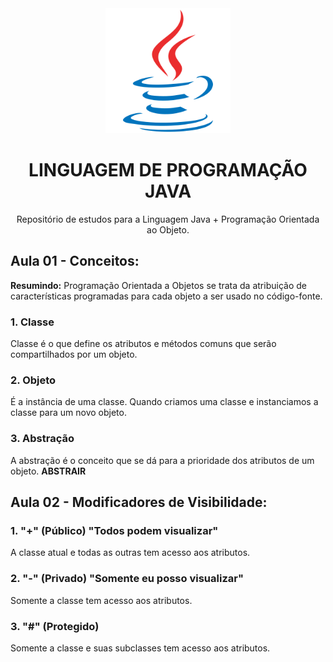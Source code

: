 <div align="center">
  <img width="200"
    alt="Java Logo"
    src="https://raw.githubusercontent.com/devicons/devicon/master/icons/java/java-original.svg"
    />
  <h1>LINGUAGEM DE PROGRAMAÇÃO JAVA</h1>
  Repositório de estudos para a Linguagem Java + Programação Orientada ao Objeto.
</div>

## Aula 01 - Conceitos:
**Resumindo:**
Programação Orientada a Objetos se trata da atribuição de características programadas para cada objeto a ser usado no código-fonte.

### 1. Classe
Classe é o que define os atributos e métodos comuns que serão compartilhados por um objeto.

### 2. Objeto
É a instância de uma classe. Quando criamos uma classe e instanciamos a classe para um novo objeto.

### 3. Abstração
A abstração é o conceito que se dá para a prioridade dos atributos de um objeto. **ABSTRAIR**

## Aula 02 - Modificadores de Visibilidade:
### 1. "+" (Público) "Todos podem visualizar"
<p>A classe atual e todas as outras tem acesso aos atributos.</p>

### 2. "-" (Privado) "Somente eu posso visualizar"
<p>Somente a classe tem acesso aos atributos.</p>

### 3. "#" (Protegido)
<p>Somente a classe e suas subclasses tem acesso aos atributos.</p>
   
